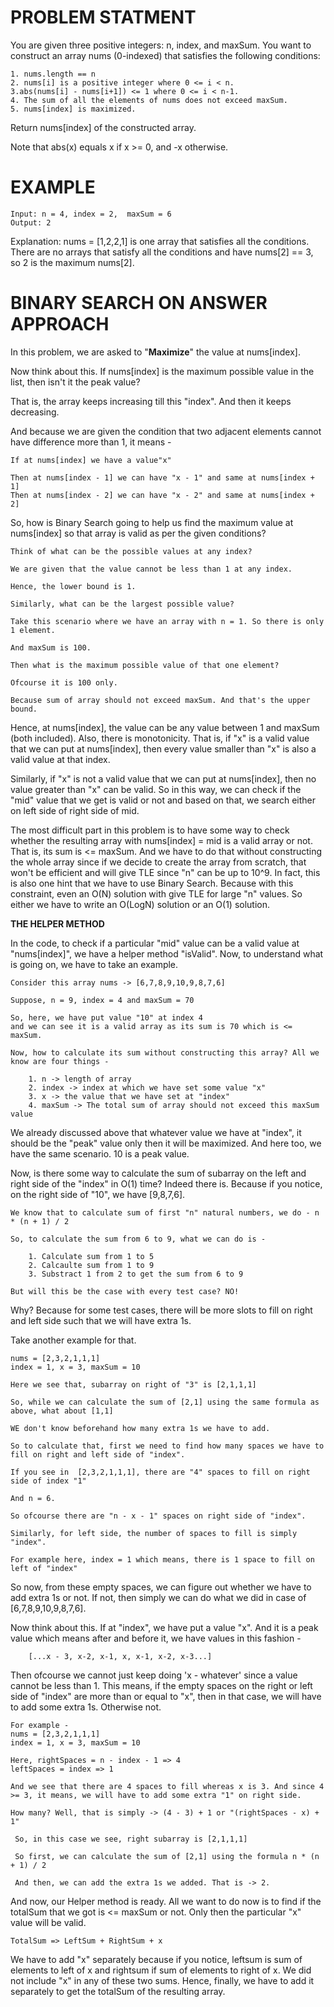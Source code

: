 # PROBLEM STATMENT

You are given three positive integers: n, index, and maxSum. You want to construct an array nums (0-indexed) that satisfies the following conditions:

    1. nums.length == n
    2. nums[i] is a positive integer where 0 <= i < n.
    3.abs(nums[i] - nums[i+1]) <= 1 where 0 <= i < n-1.
    4. The sum of all the elements of nums does not exceed maxSum.
    5. nums[index] is maximized.

Return nums[index] of the constructed array.

Note that abs(x) equals x if x >= 0, and -x otherwise.

# EXAMPLE

    Input: n = 4, index = 2,  maxSum = 6
    Output: 2
    
Explanation: nums = [1,2,2,1] is one array that satisfies all the conditions.
There are no arrays that satisfy all the conditions and have nums[2] == 3, so 2 is the maximum nums[2].

# BINARY SEARCH ON ANSWER APPROACH

In this problem, we are asked to "**Maximize**" the value at nums[index]. 

Now think about this. If nums[index] is the maximum possible value in the list, then isn't it the peak value? 

That is, the array keeps increasing till this "index". And then it keeps decreasing. 

And because we are given the condition that two adjacent elements cannot have difference more than 1, it means - 

	If at nums[index] we have a value"x"
	
	Then at nums[index - 1] we can have "x - 1" and same at nums[index + 1]
	Then at nums[index - 2] we can have "x - 2" and same at nums[index + 2]
	
So, how is Binary Search going to help us find the maximum value at nums[index] so that array is valid as per the given conditions?

	Think of what can be the possible values at any index? 
	
	We are given that the value cannot be less than 1 at any index. 
	
	Hence, the lower bound is 1.

	Similarly, what can be the largest possible value? 
	
	Take this scenario where we have an array with n = 1. So there is only 1 element. 
	
	And maxSum is 100. 
	
	Then what is the maximum possible value of that one element? 
	
	Ofcourse it is 100 only. 
	
	Because sum of array should not exceed maxSum. And that's the upper bound.

Hence, at nums[index], the value can be any value between 1 and maxSum (both included). Also, there is monotonicity. That is, if "x" is a valid value that we can put at nums[index], then every value smaller than "x" is also a valid value at that index. 

Similarly, if "x" is not a valid value that we can put at nums[index], then no value greater than "x" can be valid. So in this way, we can check if the "mid" value that we get is valid or not and based on that, we search either on left side of right side of mid.

The most difficult part in this problem is to have some way to check whether the resulting array with nums[index] = mid is a valid array or not. That is, its sum is <= maxSum. And we have to do that without constructing the whole array since if we decide to create the array from scratch, that won't be efficient and will give TLE since "n" can be up to 10^9. In fact, this is also one hint that we have to use Binary Search. Because with this constraint, even an O(N) solution with give TLE for large "n" values. So either we have to write an O(LogN) solution or an O(1) solution.

**THE HELPER METHOD**

In the code, to check if a particular "mid" value can be a valid value at "nums[index]", we have a helper method "isValid". Now, to understand what is going on, we have to take an example.

	Consider this array nums -> [6,7,8,9,10,9,8,7,6]
	
	Suppose, n = 9, index = 4 and maxSum = 70
	
	So, here, we have put value "10" at index 4 
	and we can see it is a valid array as its sum is 70 which is <= maxSum.
	
	Now, how to calculate its sum without constructing this array? All we know are four things - 
	
		1. n -> length of array
		2. index -> index at which we have set some value "x"
		3. x -> the value that we have set at "index"
		4. maxSum -> The total sum of array should not exceed this maxSum value

We already discussed above that whatever value we have at "index", it should be the "peak" value only then it will be maximized. And here too, we have the same scenario. 10 is a peak value. 

Now, is there some way to calculate the sum of subarray on the left and right side of the "index" in O(1) time? Indeed there is. Because if you notice, on the right side of "10", we have [9,8,7,6]. 

	We know that to calculate sum of first "n" natural numbers, we do - n * (n + 1) / 2 
	
	So, to calculate the sum from 6 to 9, what we can do is -
	
		1. Calculate sum from 1 to 5
		2. Calcaulte sum from 1 to 9
		3. Substract 1 from 2 to get the sum from 6 to 9

	But will this be the case with every test case? NO!
	
Why? Because for some test cases, there will be more slots to fill on right and left side such that we will have extra 1s.

Take another example for that. 

	nums = [2,3,2,1,1,1]
	index = 1, x = 3, maxSum = 10
	
	Here we see that, subarray on right of "3" is [2,1,1,1]
	
	So, while we can calculate the sum of [2,1] using the same formula as above, what about [1,1]
	
	WE don't know beforehand how many extra 1s we have to add. 
	
	So to calculate that, first we need to find how many spaces we have to fill on right and left side of "index".
	
    If you see in  [2,3,2,1,1,1], there are "4" spaces to fill on right side of index "1"
	
	And n = 6.
	
	So ofcourse there are "n - x - 1" spaces on right side of "index".
	
	Similarly, for left side, the number of spaces to fill is simply "index". 
	
	For example here, index = 1 which means, there is 1 space to fill on left of "index"
	
So now, from these empty spaces, we can figure out whether we have to add extra 1s or not. If not, then simply we can do what we did in case of [6,7,8,9,10,9,8,7,6]. 

Now think about this. If at "index", we have put a value "x". And it is a peak value which means after and before it, we have values in this fashion -
	
		[...x - 3, x-2, x-1, x, x-1, x-2, x-3...]
		
Then ofcourse we cannot just keep doing 'x - whatever' since a value cannot be less than 1. This means, if the empty spaces on the right or left side of "index" are more than or equal to "x", then in that case, we will have to add some extra 1s. Otherwise not. 

	For example - 
	nums = [2,3,2,1,1,1]
	index = 1, x = 3, maxSum = 10
	
	Here, rightSpaces = n - index - 1 => 4
	leftSpaces = index => 1
	
	And we see that there are 4 spaces to fill whereas x is 3. And since 4 >= 3, it means, we will have to add some extra "1" on right side.
	
	How many? Well, that is simply -> (4 - 3) + 1 or "(rightSpaces - x) + 1"
	
	 So, in this case we see, right subarray is [2,1,1,1]
	 
	 So first, we can calculate the sum of [2,1] using the formula n * (n + 1) / 2
	 
	 And then, we can add the extra 1s we added. That is -> 2.
	 
And now, our Helper method is ready. All we want to do now is to find if the totalSum that we got is <= maxSum or not. Only then the particular "x" value will be valid.

	TotalSum => LeftSum + RightSum + x
	
We have to add "x" separately because if you notice, leftsum is sum of elements to left of x and rightsum if sum of elements to right of x. We did not include "x" in any of these two sums. Hence, finally, we have to add it separately to get the totalSum of the resulting array.